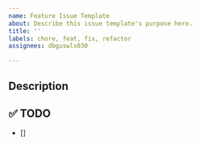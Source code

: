 ```yaml
---
name: Feature Issue Template
about: Describe this issue template's purpose here.
title: ''
labels: chore, feat, fix, refactor
assignees: dbguswls030

---
```


## Description

## ✅ TODO
- []
